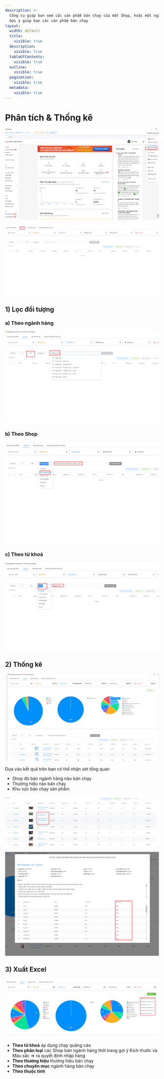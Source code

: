 ```yaml
---
description: >-
  Công cụ giúp bạn xem các sản phẩm bán chạy của một Shop, hoặc một ngành hàng.
  Gợi ý giúp bạn các sản phẩm bán chạy
layout:
  width: default
  title:
    visible: true
  description:
    visible: true
  tableOfContents:
    visible: true
  outline:
    visible: true
  pagination:
    visible: true
  metadata:
    visible: true
---
```


# Phân tích & Thống kê

![Menu chức năng >  Sản phẩm](<../../.gitbook/assets/image (188).png>)

![Chọn tab Thống kê](<../../.gitbook/assets/image (189).png>)

## 1) Lọc đối tượng

### a) Theo ngành hàng

![Chọn chuyên mục](<../../.gitbook/assets/image (190).png>)

### b) Theo Shop

![Dán Link Shop vào ô tìm kiếm](<../../.gitbook/assets/image (191).png>)

### c) Theo từ khoá

![Nhập từ khoá](<../../.gitbook/assets/image (192).png>)

## 2) Thống kê

![Shop senka\_officialstore](<../../.gitbook/assets/image (231).png>)

Dựa vào kết quả trên bạn có thể nhận xét tổng quan

* Shop đó bán ngành hàng nào bán chạy
* Thương hiệu nào bán chạy
* Khu vực bán chạy sản phẩm

![Nhấp vào tên sản phẩm để xem chi tiết](<../../.gitbook/assets/image (195).png>)

![Đã bán theo từng phân loại](<../../.gitbook/assets/image (196).png>)

## 3) Xuất Excel

![Xuất Excel](<../../.gitbook/assets/image (197).png>)

* **Theo từ khoá** áp dụng chạy quảng cáo
* **Theo phân loại** các Shop bán ngành hàng thời trang gợi ý Kích thước và Màu sắc => ra quyết định nhập hàng
* **Theo thương hiệu** thương hiệu bán chạy
* **Theo chuyên mục** ngành hàng bán chạy
* **Theo thuộc tính**
